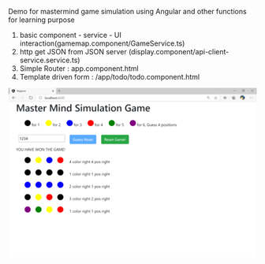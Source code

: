   <!-- ABOUT THE PROJECT -->
  Demo for mastermind game simulation using Angular and other functions for learning purpose



1. basic component - service - UI interaction(gamemap.component/GameService.ts)
2. http get JSON from JSON server (display.component/api-client-service.service.ts)
3. Simple Router : app.component.html
4. Template driven form : /app/todo/todo.component.html
  <!-- Spring Boot Items -->

  ![alt text](https://github.com/andersonchau/guess_game_angular/blob/main/screenshot.png?raw=true)